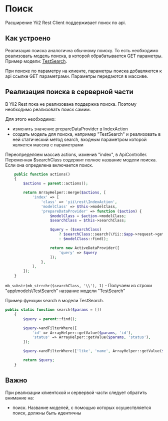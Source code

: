 Поиск
=====

Расширение Yii2 Rest Client поддерживает поиск по api.

## Как устроено

Реализация поиска аналогична обычному поиску. То есть необходимо реализовать модель поиска, в которой обрабатывается GET параметры.
Пример модели: [TestSearch](../example/client/models/TestSearch.php).

При поиске по параметру на клиенте, параметры поиска добавляются к api ссылке GET параметрами. Параметры передаются в массиве.

## Реализация поиска в серверной части

В Yii2 Rest пока не реализована поддержка поиска. Поэтому необходимо реализовать поиск самим.
 
Для этого необходимо:

- изменить значение prepareDataProvider в IndexAction
- создать модель для поиска, например "TestSearch" и реализовать в ней статический метод search, входным параметром которой является массив с параметрами
 
Переопределяем массив actions, изменив "index", в ApiController. Переменная $searchClass содержит полное название модели поиска. 
Если она определена включается поиск.  

```php
    public function actions()
    {
        $actions = parent::actions();

        return ArrayHelper::merge($actions, [
            'index' => [
                'class' => 'yii\rest\IndexAction',
                'modelClass' => $this->modelClass,
                'prepareDataProvider' => function ($action) {
                    $modelClass = $action->modelClass;
                    $searchClass = $this->searchClass;

                    $query = ($searchClass)
                        ? $searchClass::search(\Yii::$app->request->get(mb_substr(mb_strrchr($searchClass, '\\'), 1)))
                        : $modelClass::find();

                    return new ActiveDataProvider([
                        'query' => $query
                    ]);
                },
            ],
        ]);
    }
```

`mb_substr(mb_strrchr($searchClass, '\\'), 1)` - Получаем из строки "app\models\TestSearch" название модели "TestSearch"

Пример функции search в модели TestSearch.

```php
public static function search($params = [])
    {
        $query = parent::find();

        $query->andFilterWhere([
            'id' => ArrayHelper::getValue($params, 'id'),
            'status' => ArrayHelper::getValue($params, 'status'),
        ]);

        $query->andFilterWhere(['like', 'name', ArrayHelper::getValue($params, 'name')]);

        return $query;
    }
```


## Важно

При реализации клиентской и сервервой части следует обратить внимание на:

- поиск. Название моделей, с помощью которых осушествляется поиск, должны быть идентичны 